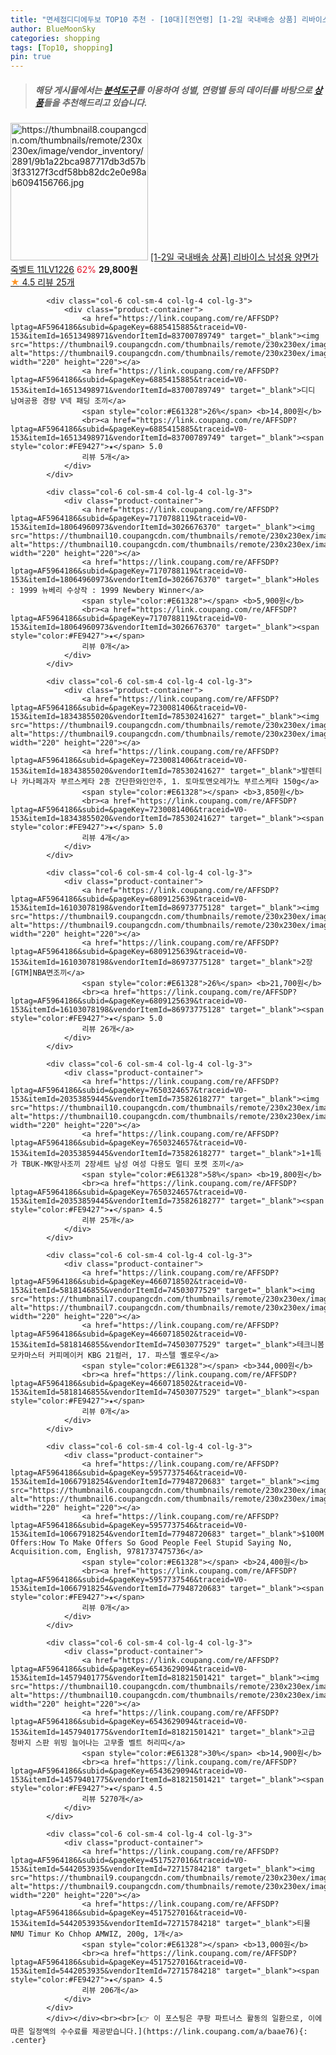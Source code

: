 ```yaml
---
title: "면세점디디에두보 TOP10 추천 - [10대][전연령] [1-2일 국내배송 상품] 리바이스 남성용 양면가죽벨트 11LV1226"
author: BlueMoonSky
categories: shopping
tags: [Top10, shopping]
pin: true
---
```


> ##### 해당 게시물에서는 [**분석도구**](https://itemscout.io/)를 이용하여 **성별**, **연령별** 등의 데이터를 바탕으로 [**상품**](https://link.coupang.com/a/baae76)들을 추천해드리고 있습니다.
<div class="container"><div class="row">
            <div class="col-6 col-sm-4 col-lg-4 col-lg-3">
                <div class="product-container">
                    <a href="https://link.coupang.com/re/AFFSDP?lptag=AF5964186&subid=&pageKey=6477439885&traceid=V0-153&itemId=14163801353&vendorItemId=81410055862" target="_blank"><img src="https://thumbnail8.coupangcdn.com/thumbnails/remote/230x230ex/image/vendor_inventory/2891/9b1a22bca987717db3d57b3f33127f3cdf58bb82dc2e0e98ab6094156766.jpg" alt="https://thumbnail8.coupangcdn.com/thumbnails/remote/230x230ex/image/vendor_inventory/2891/9b1a22bca987717db3d57b3f33127f3cdf58bb82dc2e0e98ab6094156766.jpg" width="220" height="220"></a>
                    <a href="https://link.coupang.com/re/AFFSDP?lptag=AF5964186&subid=&pageKey=6477439885&traceid=V0-153&itemId=14163801353&vendorItemId=81410055862" target="_blank">[1-2일 국내배송 상품] 리바이스 남성용 양면가죽벨트 11LV1226</a>
                    <span style="color:#E61328">62%</span> <b>29,800원</b>
                    <br><a href="https://link.coupang.com/re/AFFSDP?lptag=AF5964186&subid=&pageKey=6477439885&traceid=V0-153&itemId=14163801353&vendorItemId=81410055862" target="_blank"><span style="color:#FE9427">★</span> 4.5
                    리뷰 25개</a>
                </div>
            </div>
            
            <div class="col-6 col-sm-4 col-lg-4 col-lg-3">
                <div class="product-container">
                    <a href="https://link.coupang.com/re/AFFSDP?lptag=AF5964186&subid=&pageKey=6885415885&traceid=V0-153&itemId=16513498971&vendorItemId=83700789749" target="_blank"><img src="https://thumbnail9.coupangcdn.com/thumbnails/remote/230x230ex/image/vendor_inventory/378b/9fae5f102a792bda543766b3b39e7bbcc59a1e388399da6857f2daaf0835.jpg" alt="https://thumbnail9.coupangcdn.com/thumbnails/remote/230x230ex/image/vendor_inventory/378b/9fae5f102a792bda543766b3b39e7bbcc59a1e388399da6857f2daaf0835.jpg" width="220" height="220"></a>
                    <a href="https://link.coupang.com/re/AFFSDP?lptag=AF5964186&subid=&pageKey=6885415885&traceid=V0-153&itemId=16513498971&vendorItemId=83700789749" target="_blank">디디 남여공용 경량 V넥 패딩 조끼</a>
                    <span style="color:#E61328">26%</span> <b>14,800원</b>
                    <br><a href="https://link.coupang.com/re/AFFSDP?lptag=AF5964186&subid=&pageKey=6885415885&traceid=V0-153&itemId=16513498971&vendorItemId=83700789749" target="_blank"><span style="color:#FE9427">★</span> 5.0
                    리뷰 5개</a>
                </div>
            </div>
            
            <div class="col-6 col-sm-4 col-lg-4 col-lg-3">
                <div class="product-container">
                    <a href="https://link.coupang.com/re/AFFSDP?lptag=AF5964186&subid=&pageKey=7170788119&traceid=V0-153&itemId=18064960973&vendorItemId=3026676370" target="_blank"><img src="https://thumbnail10.coupangcdn.com/thumbnails/remote/230x230ex/image/vendor_inventory/3072/f0f01e5c870b1bb3a23b285159311815619b1048450fd5d1595a3ed14749.png" alt="https://thumbnail10.coupangcdn.com/thumbnails/remote/230x230ex/image/vendor_inventory/3072/f0f01e5c870b1bb3a23b285159311815619b1048450fd5d1595a3ed14749.png" width="220" height="220"></a>
                    <a href="https://link.coupang.com/re/AFFSDP?lptag=AF5964186&subid=&pageKey=7170788119&traceid=V0-153&itemId=18064960973&vendorItemId=3026676370" target="_blank">Holes : 1999 뉴베리 수상작 : 1999 Newbery Winner</a>
                    <span style="color:#E61328"></span> <b>5,900원</b>
                    <br><a href="https://link.coupang.com/re/AFFSDP?lptag=AF5964186&subid=&pageKey=7170788119&traceid=V0-153&itemId=18064960973&vendorItemId=3026676370" target="_blank"><span style="color:#FE9427">★</span> 
                    리뷰 0개</a>
                </div>
            </div>
            
            <div class="col-6 col-sm-4 col-lg-4 col-lg-3">
                <div class="product-container">
                    <a href="https://link.coupang.com/re/AFFSDP?lptag=AF5964186&subid=&pageKey=7230081406&traceid=V0-153&itemId=18343855020&vendorItemId=78530241627" target="_blank"><img src="https://thumbnail9.coupangcdn.com/thumbnails/remote/230x230ex/image/vendor_inventory/352d/f162b4e816b03b4280e07edd3847824c7890ca1c56a15d4ed5d30b479c44.jpg" alt="https://thumbnail9.coupangcdn.com/thumbnails/remote/230x230ex/image/vendor_inventory/352d/f162b4e816b03b4280e07edd3847824c7890ca1c56a15d4ed5d30b479c44.jpg" width="220" height="220"></a>
                    <a href="https://link.coupang.com/re/AFFSDP?lptag=AF5964186&subid=&pageKey=7230081406&traceid=V0-153&itemId=18343855020&vendorItemId=78530241627" target="_blank">발렌티나 카나페과자 부르스케타 2종 간단한와인안주, 1. 토마토앤오레가노 부르스케타 150g</a>
                    <span style="color:#E61328"></span> <b>3,850원</b>
                    <br><a href="https://link.coupang.com/re/AFFSDP?lptag=AF5964186&subid=&pageKey=7230081406&traceid=V0-153&itemId=18343855020&vendorItemId=78530241627" target="_blank"><span style="color:#FE9427">★</span> 5.0
                    리뷰 4개</a>
                </div>
            </div>
            
            <div class="col-6 col-sm-4 col-lg-4 col-lg-3">
                <div class="product-container">
                    <a href="https://link.coupang.com/re/AFFSDP?lptag=AF5964186&subid=&pageKey=6809125639&traceid=V0-153&itemId=16103078198&vendorItemId=86973775128" target="_blank"><img src="https://thumbnail9.coupangcdn.com/thumbnails/remote/230x230ex/image/vendor_inventory/9910/a0808aaf10ad336884aa1a6688098b991bf311937910ce15fbcd07bdc23e.jpg" alt="https://thumbnail9.coupangcdn.com/thumbnails/remote/230x230ex/image/vendor_inventory/9910/a0808aaf10ad336884aa1a6688098b991bf311937910ce15fbcd07bdc23e.jpg" width="220" height="220"></a>
                    <a href="https://link.coupang.com/re/AFFSDP?lptag=AF5964186&subid=&pageKey=6809125639&traceid=V0-153&itemId=16103078198&vendorItemId=86973775128" target="_blank">2장[GTM]NBA면조끼</a>
                    <span style="color:#E61328">26%</span> <b>21,700원</b>
                    <br><a href="https://link.coupang.com/re/AFFSDP?lptag=AF5964186&subid=&pageKey=6809125639&traceid=V0-153&itemId=16103078198&vendorItemId=86973775128" target="_blank"><span style="color:#FE9427">★</span> 5.0
                    리뷰 26개</a>
                </div>
            </div>
            
            <div class="col-6 col-sm-4 col-lg-4 col-lg-3">
                <div class="product-container">
                    <a href="https://link.coupang.com/re/AFFSDP?lptag=AF5964186&subid=&pageKey=7650324657&traceid=V0-153&itemId=20353859445&vendorItemId=73582618277" target="_blank"><img src="https://thumbnail10.coupangcdn.com/thumbnails/remote/230x230ex/image/vendor_inventory/702e/1243f3406d1c02e31986c845206eddca528c178051d308696357598620ba.jpg" alt="https://thumbnail10.coupangcdn.com/thumbnails/remote/230x230ex/image/vendor_inventory/702e/1243f3406d1c02e31986c845206eddca528c178051d308696357598620ba.jpg" width="220" height="220"></a>
                    <a href="https://link.coupang.com/re/AFFSDP?lptag=AF5964186&subid=&pageKey=7650324657&traceid=V0-153&itemId=20353859445&vendorItemId=73582618277" target="_blank">1+1특가 TBUK-MK망사조끼 2장세트 남성 여성 다용도 멀티 포켓 조끼</a>
                    <span style="color:#E61328">58%</span> <b>19,800원</b>
                    <br><a href="https://link.coupang.com/re/AFFSDP?lptag=AF5964186&subid=&pageKey=7650324657&traceid=V0-153&itemId=20353859445&vendorItemId=73582618277" target="_blank"><span style="color:#FE9427">★</span> 4.5
                    리뷰 25개</a>
                </div>
            </div>
            
            <div class="col-6 col-sm-4 col-lg-4 col-lg-3">
                <div class="product-container">
                    <a href="https://link.coupang.com/re/AFFSDP?lptag=AF5964186&subid=&pageKey=4660718502&traceid=V0-153&itemId=5818146855&vendorItemId=74503077529" target="_blank"><img src="https://thumbnail7.coupangcdn.com/thumbnails/remote/230x230ex/image/vendor_inventory/8778/ad87f1ac77eab101228dc3d73346a2aa643933d66c2f00c65cc9f797a47d.jpg" alt="https://thumbnail7.coupangcdn.com/thumbnails/remote/230x230ex/image/vendor_inventory/8778/ad87f1ac77eab101228dc3d73346a2aa643933d66c2f00c65cc9f797a47d.jpg" width="220" height="220"></a>
                    <a href="https://link.coupang.com/re/AFFSDP?lptag=AF5964186&subid=&pageKey=4660718502&traceid=V0-153&itemId=5818146855&vendorItemId=74503077529" target="_blank">테크니봄 모카마스터 커피메이커 KBG 21컬러, 17. 파스텔 옐로우</a>
                    <span style="color:#E61328"></span> <b>344,000원</b>
                    <br><a href="https://link.coupang.com/re/AFFSDP?lptag=AF5964186&subid=&pageKey=4660718502&traceid=V0-153&itemId=5818146855&vendorItemId=74503077529" target="_blank"><span style="color:#FE9427">★</span> 
                    리뷰 0개</a>
                </div>
            </div>
            
            <div class="col-6 col-sm-4 col-lg-4 col-lg-3">
                <div class="product-container">
                    <a href="https://link.coupang.com/re/AFFSDP?lptag=AF5964186&subid=&pageKey=5957737546&traceid=V0-153&itemId=10667918254&vendorItemId=77948720683" target="_blank"><img src="https://thumbnail6.coupangcdn.com/thumbnails/remote/230x230ex/image/vendor_inventory/7918/5dec775be1891c165d3d682e6f965bf76050a1f7cef593972d37e4737b81.jpg" alt="https://thumbnail6.coupangcdn.com/thumbnails/remote/230x230ex/image/vendor_inventory/7918/5dec775be1891c165d3d682e6f965bf76050a1f7cef593972d37e4737b81.jpg" width="220" height="220"></a>
                    <a href="https://link.coupang.com/re/AFFSDP?lptag=AF5964186&subid=&pageKey=5957737546&traceid=V0-153&itemId=10667918254&vendorItemId=77948720683" target="_blank">$100M Offers:How To Make Offers So Good People Feel Stupid Saying No, Acquisition.com, English, 9781737475736</a>
                    <span style="color:#E61328"></span> <b>24,400원</b>
                    <br><a href="https://link.coupang.com/re/AFFSDP?lptag=AF5964186&subid=&pageKey=5957737546&traceid=V0-153&itemId=10667918254&vendorItemId=77948720683" target="_blank"><span style="color:#FE9427">★</span> 
                    리뷰 0개</a>
                </div>
            </div>
            
            <div class="col-6 col-sm-4 col-lg-4 col-lg-3">
                <div class="product-container">
                    <a href="https://link.coupang.com/re/AFFSDP?lptag=AF5964186&subid=&pageKey=6543629094&traceid=V0-153&itemId=14579401775&vendorItemId=81821501421" target="_blank"><img src="https://thumbnail10.coupangcdn.com/thumbnails/remote/230x230ex/image/vendor_inventory/4df6/933d8c509444a4a1bc14a229921cc613eac58522de238503c349d5967e1e.jpeg" alt="https://thumbnail10.coupangcdn.com/thumbnails/remote/230x230ex/image/vendor_inventory/4df6/933d8c509444a4a1bc14a229921cc613eac58522de238503c349d5967e1e.jpeg" width="220" height="220"></a>
                    <a href="https://link.coupang.com/re/AFFSDP?lptag=AF5964186&subid=&pageKey=6543629094&traceid=V0-153&itemId=14579401775&vendorItemId=81821501421" target="_blank">고급 청바지 스판 위빙 늘어나는 고무줄 벨트 허리띠</a>
                    <span style="color:#E61328">30%</span> <b>14,900원</b>
                    <br><a href="https://link.coupang.com/re/AFFSDP?lptag=AF5964186&subid=&pageKey=6543629094&traceid=V0-153&itemId=14579401775&vendorItemId=81821501421" target="_blank"><span style="color:#FE9427">★</span> 4.5
                    리뷰 5270개</a>
                </div>
            </div>
            
            <div class="col-6 col-sm-4 col-lg-4 col-lg-3">
                <div class="product-container">
                    <a href="https://link.coupang.com/re/AFFSDP?lptag=AF5964186&subid=&pageKey=4517527016&traceid=V0-153&itemId=5442053935&vendorItemId=72715784218" target="_blank"><img src="https://thumbnail9.coupangcdn.com/thumbnails/remote/230x230ex/image/vendor_inventory/f9a7/b46e4b55080246048eda1c6b2cef8e46d3db013d46a6788bb663f54f5684.png" alt="https://thumbnail9.coupangcdn.com/thumbnails/remote/230x230ex/image/vendor_inventory/f9a7/b46e4b55080246048eda1c6b2cef8e46d3db013d46a6788bb663f54f5684.png" width="220" height="220"></a>
                    <a href="https://link.coupang.com/re/AFFSDP?lptag=AF5964186&subid=&pageKey=4517527016&traceid=V0-153&itemId=5442053935&vendorItemId=72715784218" target="_blank">티물 NMU Timur Ko Chhop AMWIZ, 200g, 1개</a>
                    <span style="color:#E61328"></span> <b>13,000원</b>
                    <br><a href="https://link.coupang.com/re/AFFSDP?lptag=AF5964186&subid=&pageKey=4517527016&traceid=V0-153&itemId=5442053935&vendorItemId=72715784218" target="_blank"><span style="color:#FE9427">★</span> 4.5
                    리뷰 206개</a>
                </div>
            </div>
            </div></div><br><br>[👉 이 포스팅은 쿠팡 파트너스 활동의 일환으로, 이에 따른 일정액의 수수료를 제공받습니다.](https://link.coupang.com/a/baae76){: .center}